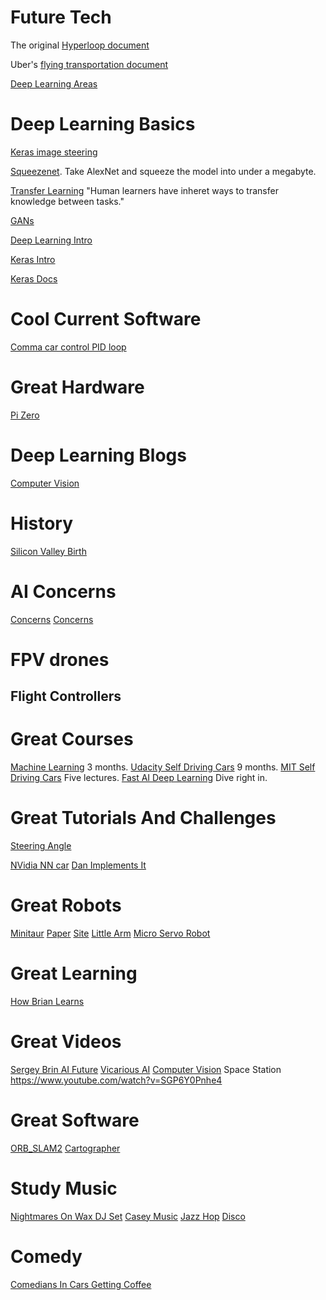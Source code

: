 
# Future Tech

The original [Hyperloop document](http://www.spacex.com/sites/spacex/files/hyperloop_alpha-20130812.pdf)

Uber's [flying transportation document](https://www.uber.com/elevate.pdf)

[Deep Learning Areas](https://medium.com/@NathanBenaich/6-areas-of-artificial-intelligence-to-watch-closely-673d590aa8aa#.km8i646v2)

# Deep Learning Basics

[Keras image steering](https://wroscoe.github.io/keras-lane-following-autopilot.html)

[Squeezenet](https://arxiv.org/pdf/1602.07360v4.pdf). Take AlexNet and squeeze the model into under a megabyte.

[Transfer Learning](http://ftp.cs.wisc.edu/machine-learning/shavlik-group/torrey.handbook09.pdf)
"Human learners have inheret ways to transfer knowledge between tasks."

[GANs](https://arxiv.org/pdf/1701.00160v3.pdf)

[Deep Learning Intro](https://cloud.google.com/blog/big-data/2017/01/learn-tensorflow-and-deep-learning-without-a-phd)

[Keras Intro](https://www.youtube.com/watch?v=L0IVu_sKOOY)

[Keras Docs](https://keras.io/getting-started/sequential-model-guide/#getting-started-with-the-keras-sequential-model)

# Cool Current Software
[Comma car control PID loop](https://github.com/commaai/openpilot/blob/master/selfdrive/controls/controlsd.py)

# Great Hardware
[Pi Zero](https://shop.pimoroni.com/collections/pi-zero-essentials)

# Deep Learning Blogs
[Computer Vision](http://www.computervisionblog.com/)

# History
[Silicon Valley Birth](https://web.stanford.edu/class/e145/2007_fall/materials/noyce.html)

# AI Concerns

[Concerns](https://arxiv.org/pdf/1611.08219v1.pdf)
[Concerns](https://arxiv.org/pdf/1606.06565v2.pdf)

# FPV drones

## Flight Controllers

# Great Courses

[Machine Learning](https://www.coursera.org/learn/machine-learning/) 3 months.
[Udacity Self Driving Cars](https://www.udacity.com/course/self-driving-car-engineer-nanodegree--nd013) 9 months.
[MIT Self Driving Cars](http://selfdrivingcars.mit.edu/) Five lectures.
[Fast AI Deep Learning](http://course.fast.ai/lessons/lesson1.html) Dive right in.

# Great Tutorials And Challenges
[Steering Angle](https://medium.com/udacity/challenge-2-using-deep-learning-to-predict-steering-angles-f42004a36ff3#.13xuedhvd)

[NVidia NN car](https://devblogs.nvidia.com/parallelforall/deep-learning-self-driving-cars/) [Dan Implements It](https://www.youtube.com/watch?v=1nuu5P3voB8)

# Great Robots
[Minitaur](https://practicum2016.wordpress.com/2016/02/11/ghost-robotics-visit/) [Paper](http://ieeexplore.ieee.org/document/7403902/) [Site](http://www.ghostrobotics.io/)
[Little Arm](https://www.youtube.com/watch?v=vQcxS8zM150)
[Micro Servo Robot](https://www.youtube.com/watch?v=bLnAJ-mSElE)

# Great Learning
[How Brian Learns](http://fortune.com/brian-chesky-airbnb/)

# Great Videos
[Sergey Brin AI Future](https://www.youtube.com/watch?v=XzkUAxtEQXE)
[Vicarious AI](http://thisweekinstartups.com/vicarious-scott-phoenix/)
[Computer Vision](https://www.youtube.com/watch?v=u6aEYuemt0M)
Space Station https://www.youtube.com/watch?v=SGP6Y0Pnhe4

# Great Software
[ORB_SLAM2](https://github.com/raulmur/ORB_SLAM2)
[Cartographer](https://opensource.googleblog.com/2016/10/introducing-cartographer.html)

# Study Music
[Nightmares On Wax DJ Set](https://www.youtube.com/watch?v=Q692lHFaLVM)
[Casey Music](https://www.youtube.com/watch?v=gYwo-sOwfNU)
[Jazz Hop](https://www.youtube.com/watch?v=_Rd2vKI6Amk)
[Disco](https://www.youtube.com/watch?v=mXkq2WimzI4)

# Comedy
[Comedians In Cars Getting Coffee](http://comediansincarsgettingcoffee.com/john-oliver-what-kind-of-human-animal-would-do-this)

